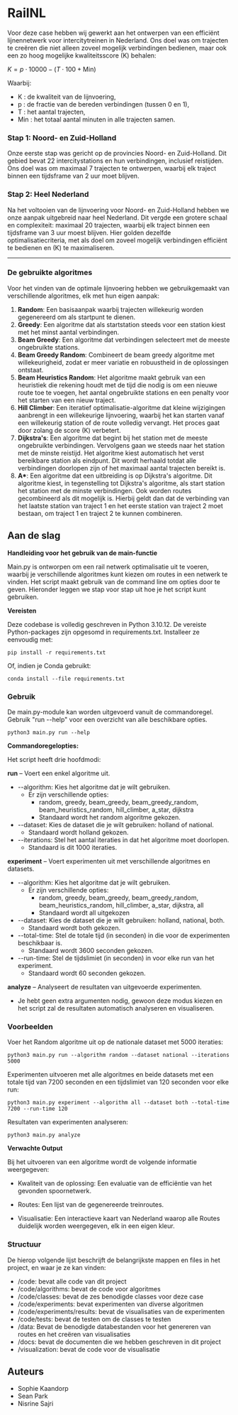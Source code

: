 # **RailNL**

Voor deze case hebben wij gewerkt aan het ontwerpen van een efficiënt lijnennetwerk voor intercitytreinen in Nederland. Ons doel was om trajecten te creëren die niet alleen zoveel mogelijk verbindingen bedienen, maar ook een zo hoog mogelijke kwaliteitsscore \(K\) behalen: 

$K = p \cdot 10000 - (T \cdot 100 + \text{Min})$

Waarbij:  
- K : de kwaliteit van de lijnvoering,  
- p : de fractie van de bereden verbindingen (tussen 0 en 1),  
- T : het aantal trajecten,  
- Min : het totaal aantal minuten in alle trajecten samen.  

### **Stap 1: Noord- en Zuid-Holland**  
Onze eerste stap was gericht op de provincies Noord- en Zuid-Holland. Dit gebied bevat 22 intercitystations en hun verbindingen, inclusief reistijden. Ons doel was om maximaal 7 trajecten te ontwerpen, waarbij elk traject binnen een tijdsframe van 2 uur moet blijven.

### **Stap 2: Heel Nederland**  
Na het voltooien van de lijnvoering voor Noord- en Zuid-Holland hebben we onze aanpak uitgebreid naar heel Nederland. Dit vergde een grotere schaal en complexiteit: maximaal 20 trajecten, waarbij elk traject binnen een tijdsframe van 3 uur moest blijven. Hier golden dezelfde optimalisatiecriteria, met als doel om zoveel mogelijk verbindingen efficiënt te bedienen en \(K\) te maximaliseren.  

---

### **De gebruikte algoritmes**  

Voor het vinden van de optimale lijnvoering hebben we gebruikgemaakt van verschillende algoritmes, elk met hun eigen aanpak:  

1. **Random**: Een basisaanpak waarbij trajecten willekeurig worden gegenereerd om als startpunt te dienen.  
2. **Greedy**: Een algoritme dat als startstation steeds voor een station kiest met het minst aantal verbindingen.
3. **Beam Greedy**: Een algoritme dat verbindingen selecteert met de meeste ongebruikte stations.
4. **Beam Greedy Random**: Combineert de beam greedy algoritme met willekeurigheid, zodat er meer variatie en robuustheid in de oplossingen ontstaat.  
5. **Beam Heuristics Random**: Het algoritme maakt gebruik van een heuristiek die rekening houdt met de tijd die nodig is om een nieuwe route toe te voegen, het aantal ongebruikte stations en een penalty voor het starten van een nieuw traject.
6. **Hill Climber**: Een iteratief optimalisatie-algoritme dat kleine wijzigingen aanbrengt in een willekeurige lijnvoering, waarbij het kan starten vanaf een willekeurig station of de route volledig vervangt. Het proces gaat door zolang de score \(K\) verbetert.
7. **Dijkstra's**: Een algoritme dat begint bij het station met de meeste ongebruikte verbindingen. Vervolgens gaan we steeds naar het station met de minste reistijd. Het algoritme kiest automatisch het verst bereikbare station als eindpunt. Dit wordt herhaald totdat alle verbindingen doorlopen zijn of het maximaal aantal trajecten bereikt is.
8. **A\***: Een algoritme dat een uitbreiding is op Dijkstra's algoritme. Dit algoritme kiest, in tegenstelling tot Dijkstra's algoritme, als start station het station met de minste verbindingen. Ook worden routes gecombineerd als dit mogelijk is. Hierbij geldt dan dat de verbinding van het laatste station van traject 1 en het eerste station van traject 2 moet bestaan, om traject 1 en traject 2 te kunnen combineren. 

## Aan de slag
**Handleiding voor het gebruik van de main-functie**

Main.py is ontworpen om een rail netwerk optimalisatie uit te voeren, waarbij je verschillende algoritmes kunt kiezen om routes in een netwerk te vinden. Het script maakt gebruik van de command line om opties door te geven. Hieronder leggen we stap voor stap uit hoe je het script kunt gebruiken.

**Vereisten**

Deze codebase is volledig geschreven in Python 3.10.12. De vereiste Python-packages zijn opgesomd in requirements.txt. Installeer ze eenvoudig met:

```
pip install -r requirements.txt
``` 

Of, indien je Conda gebruikt:

```
conda install --file requirements.txt
```

### Gebruik

De main.py-module kan worden uitgevoerd vanuit de commandoregel. Gebruik "run --help" voor een overzicht van alle beschikbare opties.

```
python3 main.py run --help
```

**Commandoregelopties:**

Het script heeft drie hoofdmodi:

**run** – Voert een enkel algoritme uit.

- --algorithm: Kies het algoritme dat je wilt gebruiken. 
    - Er zijn verschillende opties:
        - random, greedy, beam_greedy, beam_greedy_random, beam_heuristics_random, hill_climber, a_star, dijkstra
        - Standaard wordt het random algoritme gekozen.
- --dataset: Kies de dataset die je wilt gebruiken: holland of national.
    - Standaard wordt holland gekozen.
- --iterations: Stel het aantal iteraties in dat het algoritme moet doorlopen.
    - Standaard is dit 1000 iteraties.

**experiment** – Voert experimenten uit met verschillende algoritmes en datasets.

- --algorithm: Kies het algoritme dat je wilt gebruiken. 
    - Er zijn verschillende opties:
        - random, greedy, beam_greedy, beam_greedy_random, beam_heuristics_random, hill_climber, a_star, dijkstra, all
        - Standaard wordt all uitgekozen
- --dataset: Kies de dataset die je wilt gebruiken: holland, national, both.
    - Standaard wordt both gekozen.
- --total-time: Stel de totale tijd (in seconden) in die voor de experimenten beschikbaar is.
    - Standaard wordt 3600 seconden gekozen.
- --run-time: Stel de tijdslimiet (in seconden) in voor elke run van het experiment.
    - Standaard wordt 60 seconden gekozen.

**analyze** – Analyseert de resultaten van uitgevoerde experimenten.
- Je hebt geen extra argumenten nodig, gewoon deze modus kiezen en het script zal de resultaten automatisch analyseren en visualiseren.


### **Voorbeelden**

Voer het Random algoritme uit op de nationale dataset met 5000 iteraties:
```
python3 main.py run --algorithm random --dataset national --iterations 5000
``` 
Experimenten uitvoeren met alle algoritmes en beide datasets met een totale tijd van 7200 seconden en een tijdslimiet van 120 seconden voor elke run:
```
python3 main.py experiment --algorithm all --dataset both --total-time 7200 --run-time 120

```
Resultaten van experimenten analyseren:

```
python3 main.py analyze
```
**Verwachte Output**

Bij het uitvoeren van een algoritme wordt de volgende informatie weergegeven:

- Kwaliteit van de oplossing: Een evaluatie van de efficiëntie van het gevonden spoornetwerk.

- Routes: Een lijst van de gegenereerde treinroutes.

- Visualisatie: Een interactieve kaart van Nederland waarop alle Routes duidelijk worden weergegeven, elk in een eigen kleur.

### Structuur

De hierop volgende lijst beschrijft de belangrijkste mappen en files in het project, en waar je ze kan vinden:

- /code: bevat alle code van dit project
- /code/algorithms: bevat de code voor algoritmes
- /code/classes: bevat de zes benodigde classes voor deze case
- /code/experiments: bevat experimenten van diverse algoritmen
- /code/experiments/results: bevat de visualisaties van de experimenten
- /code/tests: bevat de testen om de classes te testen
- /data: Bevat de benodigde databestanden voor het genereren van routes en het creëren van visualisaties
- /docs: bevat de documenten die we hebben geschreven in dit project
- /visualization: bevat de code voor de visualisatie

## Auteurs 

- Sophie Kaandorp
- Sean Park
- Nisrine Sajri 